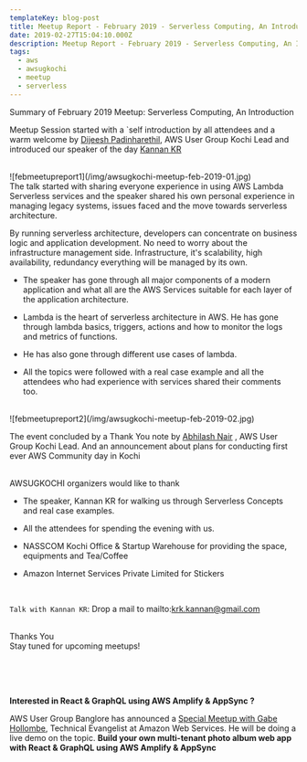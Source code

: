 ```yaml
---
templateKey: blog-post
title: Meetup Report - February 2019 - Serverless Computing, An Introduction
date: 2019-02-27T15:04:10.000Z
description: Meetup Report - February 2019 - Serverless Computing, An Introduction
tags:
  - aws
  - awsugkochi
  - meetup
  - serverless
---
```



Summary of February 2019 Meetup: Serverless Computing, An Introduction

Meetup Session started with a `self introduction by all attendees and a warm welcome by [Dijeesh Padinharethil](https://www.linkedin.com/in/dijeesh-padinharethil), AWS User Group Kochi Lead and introduced our speaker of the day [Kannan KR](https://www.linkedin.com/in/krkannan1729/)

<br>
![febmeetupreport1](/img/awsugkochi-meetup-feb-2019-01.jpg)
<br>
The talk started with sharing everyone experience in using AWS Lambda Serverless services and the speaker shared his own personal experience in managing legacy systems, issues faced and the move towards serverless architecture.


By running serverless architecture, developers can concentrate on business logic and application development. No need to worry about the infrastructure management side.  Infrastructure, it's scalability, high availability, redundancy everything will be managed by its own.

- The speaker has gone through all major components of a modern application and what all are the AWS Services suitable for each layer of the application architecture. 

- Lambda is the heart of serverless architecture in AWS. He has gone through lambda basics, triggers, actions and how to monitor the logs and metrics of functions. 

- He has also gone through different use cases of lambda.

- All the topics were followed with a real case example and all the attendees who had experience with services shared their comments too. 

<br>
![febmeetupreport2](/img/awsugkochi-meetup-feb-2019-02.jpg)
<br>

The event concluded by a Thank You note by [Abhilash Nair](https://www.linkedin.com/in/hiabhilash/) , AWS User Group Kochi Lead. And an announcement about plans for conducting first ever AWS Community day in Kochi


<br>
AWSUGKOCHI organizers would like to thank

- The speaker, Kannan KR for walking us through Serverless Concepts and real case examples.

- All the attendees for spending the evening with us.

- NASSCOM Kochi Office & Startup Warehouse for providing the space, equipments and Tea/Coffee 

- Amazon Internet Services Private Limited for Stickers  

<br>

`Talk with Kannan KR`: Drop a mail to mailto:krk.kannan@gmail.com 



<br>
Thanks You

<br>
Stay tuned for upcoming meetups! 

<br><br><br>


**Interested in React & GraphQL using AWS Amplify & AppSync  ?**

AWS User Group Banglore has announced a [Special Meetup with Gabe Hollombe](https://www.awsugblr.in/blog/2019-02-27-special-meetup-with-gabe-hollombe/), Technical Evangelist at Amazon Web Services. He will be doing a live demo on the topic. **Build your own multi-tenant photo album web app with React & GraphQL using AWS Amplify & AppSync**
